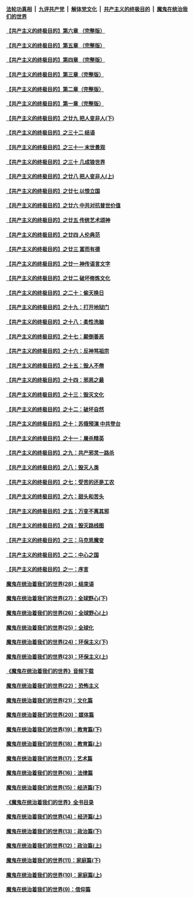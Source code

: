 ####  [法轮功真相](../../../../basic/blob/master/README.md?t=11261639) &nbsp;|&nbsp; [九评共产党](../../../../9ping.md/blob/master/README.md?t=11261639) &nbsp;|&nbsp; [解体党文化](../../../../jtdwh.md/blob/master/README.md?t=11261639)  &nbsp;|&nbsp; [共产主义的终极目的](../../../../gczydzjmd.md/blob/master/README.md?t=11261639) &nbsp;|&nbsp; [魔鬼在统治我们的世界](../../../../mgztzwmdsj.md/blob/master/README.md?t=11261639) 

#### [【共产主义的终极目的】第六章 （完整版）](../pages/nsc422/n11428913.md?t=11261639) 

#### [【共产主义的终极目的】第五章 （完整版）](../pages/nsc422/n11428912.md?t=11261639) 

#### [【共产主义的终极目的】第四章 （完整版）](../pages/nsc422/n11428907.md?t=11261639) 

#### [【共产主义的终极目的】第三章（完整版）](../pages/nsc422/n11428848.md?t=11261639) 

#### [【共产主义的终极目的】第二章（完整版）](../pages/nsc422/n11428831.md?t=11261639) 

#### [【共产主义的终极目的】第一章（完整版）](../pages/nsc422/n11417651.md?t=11261639) 

#### [【共产主义的终极目的】之廿九 把人变非人(下)](../pages/nsc422/n11344140.md?t=11261639) 

#### [【共产主义的终极目的】之三十二 结语](../pages/nsc422/n11360535.md?t=11261639) 

#### [【共产主义的终极目的】之三十一 末世景观](../pages/nsc422/n11351129.md?t=11261639) 

#### [【共产主义的终极目的】之三十 几成狼世界](../pages/nsc422/n11348280.md?t=11261639) 

#### [【共产主义的终极目的】之廿八 把人变非人(上)](../pages/nsc422/n11340492.md?t=11261639) 

#### [【共产主义的终极目的】之廿七 以恨立国](../pages/nsc422/n11336944.md?t=11261639) 

#### [【共产主义的终极目的】之廿六 中共对抗普世价值](../pages/nsc422/n11324785.md?t=11261639) 

#### [【共产主义的终极目的】之廿五 传统艺术颂神](../pages/nsc422/n11296396.md?t=11261639) 

#### [【共产主义的终极目的】之廿四 人伦典范](../pages/nsc422/n11296397.md?t=11261639) 

#### [【共产主义的终极目的】之廿三 富而有德](../pages/nsc422/n11283598.md?t=11261639) 

#### [【共产主义的终极目的】之廿一 神传语言文字](../pages/nsc422/n11263265.md?t=11261639) 

#### [【共产主义的终极目的】之廿二 破坏修炼文化](../pages/nsc422/n11245728.md?t=11261639) 

#### [【共产主义的终极目的】之二十：偷天换日](../pages/nsc422/n11238846.md?t=11261639) 

#### [【共产主义的终极目的】之十九：打开地狱门](../pages/nsc422/n11206376.md?t=11261639) 

#### [【共产主义的终极目的】之十八：柔性洗脑](../pages/nsc422/n11199994.md?t=11261639) 

#### [【共产主义的终极目的】之十七：颠倒善恶](../pages/nsc422/n11179782.md?t=11261639) 

#### [【共产主义的终极目的】之十六：反神骂祖宗](../pages/nsc422/n11166798.md?t=11261639) 

#### [【共产主义的终极目的】之十五：毁人不倦](../pages/nsc422/n11166792.md?t=11261639) 

#### [【共产主义的终极目的】之十四：邪恶之最](../pages/nsc422/n11150249.md?t=11261639) 

#### [【共产主义的终极目的】之十三：毁灭文化](../pages/nsc422/n11135227.md?t=11261639) 

#### [【共产主义的终极目的】之十二：破坏自然](../pages/nsc422/n11135214.md?t=11261639) 

#### [【共产主义的终极目的】之十：苏俄预演 中共登台](../pages/nsc422/n11118424.md?t=11261639) 

#### [【共产主义的终极目的】之十一：屠杀精英](../pages/nsc422/n11118442.md?t=11261639) 

#### [【共产主义的终极目的】之九：共产邪灵一路杀](../pages/nsc422/n11114139.md?t=11261639) 

#### [【共产主义的终极目的】之八：毁灭人类](../pages/nsc422/n11108503.md?t=11261639) 

#### [【共产主义的终极目的】之七：受苦的还是工农](../pages/nsc422/n11101809.md?t=11261639) 

#### [【共产主义的终极目的】之六：甜头和苦头](../pages/nsc422/n11096971.md?t=11261639) 

#### [【共产主义的终极目的】之五：万变不离其邪](../pages/nsc422/n11091285.md?t=11261639) 

#### [【共产主义的终极目的】之四：毁灭路线图](../pages/nsc422/n11086284.md?t=11261639) 

#### [【共产主义的终极目的】之三：马克思魔变](../pages/nsc422/n11061941.md?t=11261639) 

#### [【共产主义的终极目的】之二：中心之国](../pages/nsc422/n11047728.md?t=11261639) 

#### [【共产主义的终极目的】之一：序言](../pages/nsc422/n11086077.md?t=11261639) 

#### [魔鬼在统治着我们的世界(28)：结束语](../pages/nsc422/n10936246.md?t=11261639) 

#### [魔鬼在统治着我们的世界(27)：全球野心(下)](../pages/nsc422/n10928319.md?t=11261639) 

#### [魔鬼在统治着我们的世界(26)：全球野心(上)](../pages/nsc422/n10900318.md?t=11261639) 

#### [魔鬼在统治着我们的世界(25)：全球化](../pages/nsc422/n10788205.md?t=11261639) 

#### [魔鬼在统治着我们的世界(24)：环保主义(下)](../pages/nsc422/n10695307.md?t=11261639) 

#### [魔鬼在统治着我们的世界(23)：环保主义(上)](../pages/nsc422/n10688613.md?t=11261639) 

#### [《魔鬼在统治着我们的世界》音频下载](../pages/nsc422/n10635553.md?t=11261639) 

#### [魔鬼在统治着我们的世界(22)：恐怖主义](../pages/nsc422/n10614727.md?t=11261639) 

#### [魔鬼在统治着我们的世界(21)：文化篇](../pages/nsc422/n10597706.md?t=11261639) 

#### [魔鬼在统治着我们的世界(20)：媒体篇](../pages/nsc422/n10586579.md?t=11261639) 

#### [魔鬼在统治着我们的世界(19)：教育篇(下)](../pages/nsc422/n10564808.md?t=11261639) 

#### [魔鬼在统治着我们的世界(18)：教育篇(上)](../pages/nsc422/n10526970.md?t=11261639) 

#### [魔鬼在统治着我们的世界(17)：艺术篇](../pages/nsc422/n10499093.md?t=11261639) 

#### [魔鬼在统治着我们的世界(16)：法律篇](../pages/nsc422/n10485969.md?t=11261639) 

#### [魔鬼在统治着我们的世界(15)：经济篇(下)](../pages/nsc422/n10469975.md?t=11261639) 

#### [《魔鬼在统治着我们的世界》全书目录](../pages/nsc422/n10464261.md?t=11261639) 

#### [魔鬼在统治着我们的世界(14)：经济篇(上)](../pages/nsc422/n10457370.md?t=11261639) 

#### [魔鬼在统治着我们的世界(13)：政治篇(下)](../pages/nsc422/n10448270.md?t=11261639) 

#### [魔鬼在统治着我们的世界(12)：政治篇(上)](../pages/nsc422/n10444576.md?t=11261639) 

#### [魔鬼在统治着我们的世界(11)：家庭篇(下)](../pages/nsc422/n10440961.md?t=11261639) 

#### [魔鬼在统治着我们的世界(10)：家庭篇(上)](../pages/nsc422/n10435448.md?t=11261639) 

#### [魔鬼在统治着我们的世界(9)：信仰篇](../pages/nsc422/n10432159.md?t=11261639) 

